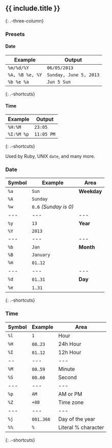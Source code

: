 ## {{ include.title }}
{: .-three-column}

### Presets

#### Date

| Example         | Output                 |
| ---             | ---                    |
| `%m/%d/%Y`      | `06/05/2013`           |
| `%A, %B %e, %Y` | `Sunday, June 5, 2013` |
| `%b %e %a`      | `Jun 5 Sun`            |
{: .-shortcuts}

#### Time

| Example         | Output                 |
| ---             | ---                    |
| `%H:%M`         | `23:05`                |
| `%I:%M %p`      | `11:05 PM`             |
{: .-shortcuts}

Used by Ruby, UNIX `date`, and many more.

### Date

| Symbol | Example                  | Area        |
| ---    | ---                      | ---         |
| `%a`   | `Sun`                    | **Weekday** |
| `%A`   | `Sunday`                 |             |
| `%w`   | `0`..`6` _(Sunday is 0)_ |             |
| ---    | ---                      | ---         |
| `%y`   | `13`                     | **Year**    |
| `%Y`   | `2013`                   |             |
| ---    | ---                      | ---         |
| `%b`   | `Jan`                    | **Month**   |
| `%B`   | `January`                |             |
| `%m`   | `01`..`12`               |             |
| ---    | ---                      | ---         |
| `%d`   | `01`..`31`               | **Day**     |
| `%e`   | `1`..`31`                |             |
{: .-shortcuts}

### Time

| Symbol | Example      | Area                |
| ---    | ---          | ---                 |
| `%l`   | `1`          | Hour                |
| `%H`   | `00`..`23`   | 24h Hour            |
| `%I`   | `01`..`12`   | 12h Hour            |
| --     | ---          | ---                 |
| `%M`   | `00`..`59`   | Minute              |
| `%S`   | `00`..`60`   | Second              |
| ---    | ---          | ---                 |
| `%p`   | `AM`         | AM or PM            |
| `%Z`   | `+08`        | Time zone           |
| ---    | ---          | ---                 |
| `%j`   | `001`..`366` | Day of the year     |
| `%%`   | `%`          | Literal % character |
{: .-shortcuts}
